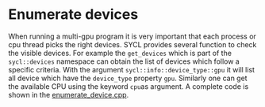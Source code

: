 <!--
SPDX-FileCopyrightText: 2021 CSC - IT Center for Science Ltd. <www.csc.fi>

SPDX-License-Identifier: CC-BY-4.0
-->

# Enumerate devices
When running a multi-gpu program it is very important that each process or  cpu thread picks the right devices. SYCL provides several function to check the visible devices. For example the `get_devices` which is part of the `sycl::devices` namespace can obtain the list of devices which follow a specific criteria. With the argument `sycl::info::device_type::gpu` it will list all device which have the `device_type` property `gpu`. Similarly one can get the available CPU using the keyword `cpu`as argument. 
A complete code is shown in the  [enumerate_device.cpp](enumerate_device.cpp).

